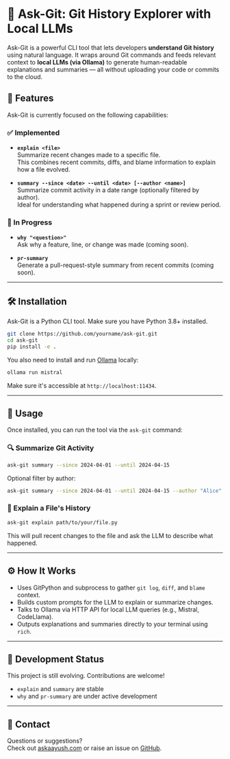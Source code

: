 # 🧠 Ask-Git: Git History Explorer with Local LLMs

Ask-Git is a powerful CLI tool that lets developers **understand Git history** using natural language. It wraps around Git commands and feeds relevant context to **local LLMs (via Ollama)** to generate human-readable explanations and summaries — all without uploading your code or commits to the cloud.

## 🚀 Features

Ask-Git is currently focused on the following capabilities:

### ✅ Implemented

- **`explain <file>`**  
  Summarize recent changes made to a specific file.  
  This combines recent commits, diffs, and blame information to explain how a file evolved.

- **`summary --since <date> --until <date> [--author <name>]`**  
  Summarize commit activity in a date range (optionally filtered by author).  
  Ideal for understanding what happened during a sprint or review period.

### 🚧 In Progress

- **`why "<question>"`**  
  Ask why a feature, line, or change was made (coming soon).

- **`pr-summary`**  
  Generate a pull-request-style summary from recent commits (coming soon).

---

## 🛠️ Installation

Ask-Git is a Python CLI tool. Make sure you have Python 3.8+ installed.

```bash
git clone https://github.com/yourname/ask-git.git
cd ask-git
pip install -e .
```

You also need to install and run [Ollama](https://ollama.com/) locally:

```bash
ollama run mistral
```

Make sure it's accessible at `http://localhost:11434`.

---

## 🧾 Usage

Once installed, you can run the tool via the `ask-git` command:

### 🔍 Summarize Git Activity

```bash
ask-git summary --since 2024-04-01 --until 2024-04-15
```

Optional filter by author:

```bash
ask-git summary --since 2024-04-01 --until 2024-04-15 --author "Alice"
```

### 📄 Explain a File's History

```bash
ask-git explain path/to/your/file.py
```

This will pull recent changes to the file and ask the LLM to describe what happened.

---

## ⚙️ How It Works

- Uses GitPython and subprocess to gather `git log`, `diff`, and `blame` context.
- Builds custom prompts for the LLM to explain or summarize changes.
- Talks to Ollama via HTTP API for local LLM queries (e.g., Mistral, CodeLlama).
- Outputs explanations and summaries directly to your terminal using `rich`.

---

## 🧪 Development Status

This project is still evolving. Contributions are welcome!

- `explain` and `summary` are stable
- `why` and `pr-summary` are under active development

---

## 📩 Contact

Questions or suggestions?  
Check out [askaayush.com](https://www.askaayush.com) or raise an issue on [GitHub](https://github.com/ARJ2211/ask-git).
